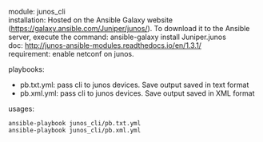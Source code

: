 module: junos_cli  
installation: Hosted on the Ansible Galaxy website (https://galaxy.ansible.com/Juniper/junos/). To download it to the Ansible server, execute the command: ansible-galaxy install Juniper.junos  
doc: http://junos-ansible-modules.readthedocs.io/en/1.3.1/  
requirement: enable netconf on junos.  

playbooks:
- pb.txt.yml: pass cli to junos devices. Save output saved in text format  
- pb.xml.yml: pass cli to junos devices. Save output saved in XML format  

usages:   
```
ansible-playbook junos_cli/pb.txt.yml   
ansible-playbook junos_cli/pb.xml.yml    
```

